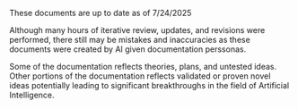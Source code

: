 These documents are up to date as of 7/24/2025

Although many hours of iterative review, updates, and revisions were performed, there still may be mistakes and inaccuracies as these documents were created by AI given documentation perssonas.

Some of the documentation reflects theories, plans, and untested ideas. Other portions of the documentation reflects validated or proven novel ideas potentially leading to significant breakthroughs in the field of Artificial Intelligence.